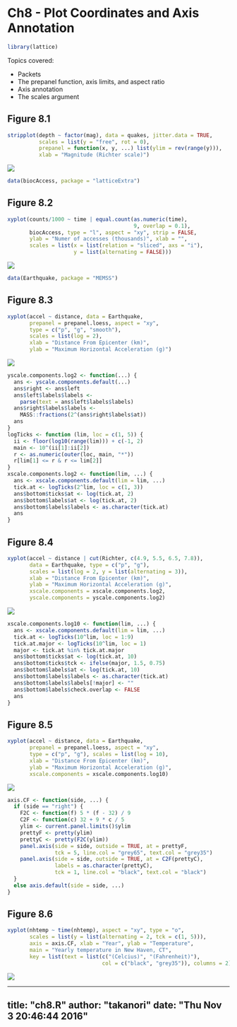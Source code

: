 # Ch8 - Plot Coordinates and Axis Annotation


```r
library(lattice)
```

Topics covered:

- Packets
- The prepanel function, axis limits, and aspect ratio
- Axis annotation
- The scales argument

## Figure 8.1


```r
stripplot(depth ~ factor(mag), data = quakes, jitter.data = TRUE, 
          scales = list(y = "free", rot = 0),
          prepanel = function(x, y, ...) list(ylim = rev(range(y))),
          xlab = "Magnitude (Richter scale)")
```

![](ch8_files/figure-html/unnamed-chunk-2-1.png)<!-- -->

```r
data(biocAccess, package = "latticeExtra")
```

## Figure 8.2


```r
xyplot(counts/1000 ~ time | equal.count(as.numeric(time), 
                                        9, overlap = 0.1), 
       biocAccess, type = "l", aspect = "xy", strip = FALSE,
       ylab = "Numer of accesses (thousands)", xlab = "",
       scales = list(x = list(relation = "sliced", axs = "i"), 
                     y = list(alternating = FALSE)))
```

![](ch8_files/figure-html/unnamed-chunk-3-1.png)<!-- -->

```r
data(Earthquake, package = "MEMSS")
```

## Figure 8.3


```r
xyplot(accel ~ distance, data = Earthquake,
       prepanel = prepanel.loess, aspect = "xy",
       type = c("p", "g", "smooth"),
       scales = list(log = 2),
       xlab = "Distance From Epicenter (km)",
       ylab = "Maximum Horizontal Acceleration (g)")
```

![](ch8_files/figure-html/unnamed-chunk-4-1.png)<!-- -->

```r
yscale.components.log2 <- function(...) {
  ans <- yscale.components.default(...)
  ans$right <- ans$left
  ans$left$labels$labels <- 
    parse(text = ans$left$labels$labels)
  ans$right$labels$labels <- 
    MASS::fractions(2^(ans$right$labels$at))
  ans
}
logTicks <- function (lim, loc = c(1, 5)) {
  ii <- floor(log10(range(lim))) + c(-1, 2)
  main <- 10^(ii[1]:ii[2])
  r <- as.numeric(outer(loc, main, "*"))
  r[lim[1] <= r & r <= lim[2]]
}
xscale.components.log2 <- function(lim, ...) {
  ans <- xscale.components.default(lim = lim, ...)
  tick.at <- logTicks(2^lim, loc = c(1, 3))
  ans$bottom$ticks$at <- log(tick.at, 2)
  ans$bottom$labels$at <- log(tick.at, 2)
  ans$bottom$labels$labels <- as.character(tick.at)
  ans
}
```

## Figure 8.4


```r
xyplot(accel ~ distance | cut(Richter, c(4.9, 5.5, 6.5, 7.8)),
       data = Earthquake, type = c("p", "g"),
       scales = list(log = 2, y = list(alternating = 3)),
       xlab = "Distance From Epicenter (km)",
       ylab = "Maximum Horizontal Acceleration (g)",
       xscale.components = xscale.components.log2,
       yscale.components = yscale.components.log2)
```

![](ch8_files/figure-html/unnamed-chunk-5-1.png)<!-- -->

```r
xscale.components.log10 <- function(lim, ...) {
  ans <- xscale.components.default(lim = lim, ...)
  tick.at <- logTicks(10^lim, loc = 1:9)
  tick.at.major <- logTicks(10^lim, loc = 1)
  major <- tick.at %in% tick.at.major
  ans$bottom$ticks$at <- log(tick.at, 10)
  ans$bottom$ticks$tck <- ifelse(major, 1.5, 0.75)
  ans$bottom$labels$at <- log(tick.at, 10)
  ans$bottom$labels$labels <- as.character(tick.at)
  ans$bottom$labels$labels[!major] <- ""
  ans$bottom$labels$check.overlap <- FALSE
  ans
}
```

## Figure 8.5


```r
xyplot(accel ~ distance, data = Earthquake, 
       prepanel = prepanel.loess, aspect = "xy", 
       type = c("p", "g"), scales = list(log = 10),
       xlab = "Distance From Epicenter (km)",
       ylab = "Maximum Horizontal Acceleration (g)",
       xscale.components = xscale.components.log10)
```

![](ch8_files/figure-html/unnamed-chunk-6-1.png)<!-- -->

```r
axis.CF <- function(side, ...) {
  if (side == "right") {
    F2C <- function(f) 5 * (f - 32) / 9 
    C2F <- function(c) 32 + 9 * c / 5 
    ylim <- current.panel.limits()$ylim
    prettyF <- pretty(ylim)
    prettyC <- pretty(F2C(ylim))
    panel.axis(side = side, outside = TRUE, at = prettyF, 
               tck = 5, line.col = "grey65", text.col = "grey35")
    panel.axis(side = side, outside = TRUE, at = C2F(prettyC), 
               labels = as.character(prettyC),
               tck = 1, line.col = "black", text.col = "black")
  }
  else axis.default(side = side, ...)
}
```

## Figure 8.6


```r
xyplot(nhtemp ~ time(nhtemp), aspect = "xy", type = "o",
       scales = list(y = list(alternating = 2, tck = c(1, 5))),
       axis = axis.CF, xlab = "Year", ylab = "Temperature", 
       main = "Yearly temperature in New Haven, CT",
       key = list(text = list(c("(Celcius)", "(Fahrenheit)"), 
                              col = c("black", "grey35")), columns = 2))
```

![](ch8_files/figure-html/unnamed-chunk-7-1.png)<!-- -->


---
title: "ch8.R"
author: "takanori"
date: "Thu Nov  3 20:46:44 2016"
---
